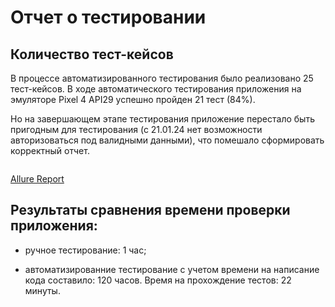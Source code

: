 # Отчет о тестировании

## Количество тест-кейсов

В процессе автоматизированного тестирования было реализовано 25 тест-кейсов.
В ходе автоматического тестирования приложения на эмуляторе Pixel 4 API29 успешно пройден 21 тест (84%).

Но на завершающем этапе тестирования приложение перестало быть пригодным для тестирования (с 21.01.24 нет возможности авторизоваться под валидными данными), что помешало сформировать корректный отчет.

![]()

[Allure Report]()

## Результаты сравнения времени проверки приложения:

- ручное тестирование: 1 час;

- автоматизированние тестирование с учетом времени на написание кода составило: 120 часов. Время на прохождение тестов: 22 минуты.
